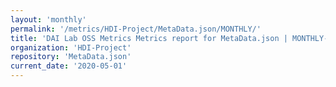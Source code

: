 ```yaml
---
layout: 'monthly'
permalink: '/metrics/HDI-Project/MetaData.json/MONTHLY/'
title: 'DAI Lab OSS Metrics Metrics report for MetaData.json | MONTHLY-REPORT-2020-05-01'
organization: 'HDI-Project'
repository: 'MetaData.json'
current_date: '2020-05-01'
---
```

